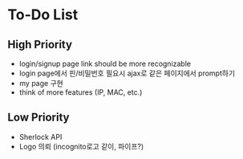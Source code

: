 # To-Do List

## High Priority
- login/signup page link should be more recognizable
- login page에서 핀/비밀번호 필요시 ajax로 같은 페이지에서 prompt하기
- my page 구현
- think of more features (IP, MAC, etc.)

## Low Priority
- Sherlock API
- Logo 의뢰 (incognito로고 같이, 파이프?)

